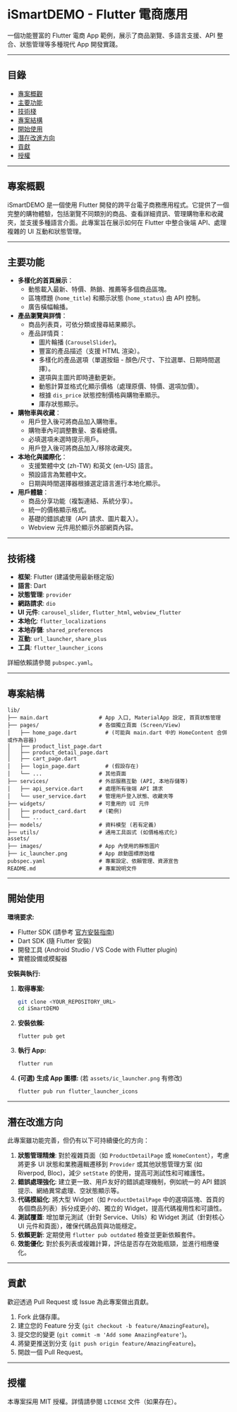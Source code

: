 # iSmartDEMO - Flutter 電商應用

一個功能豐富的 Flutter 電商 App 範例，展示了商品瀏覽、多語言支援、API 整合、狀態管理等多種現代 App 開發實踐。

---

## 目錄
- [專案概觀](#專案概觀)
- [主要功能](#主要功能)
- [技術棧](#技術棧)
- [專案結構](#專案結構)
- [開始使用](#開始使用)
- [潛在改進方向](#潛在改進方向)
- [貢獻](#貢獻)
- [授權](#授權)

---

## 專案概觀

iSmartDEMO 是一個使用 Flutter 開發的跨平台電子商務應用程式。它提供了一個完整的購物體驗，包括瀏覽不同類別的商品、查看詳細資訊、管理購物車和收藏夾，並支援多種語言介面。此專案旨在展示如何在 Flutter 中整合後端 API、處理複雜的 UI 互動和狀態管理。

---

## 主要功能

-   **多樣化的首頁展示**：
    -   動態載入最新、特價、熱銷、推薦等多個商品區塊。
    -   區塊標題 (`home_title`) 和顯示狀態 (`home_status`) 由 API 控制。
    -   廣告橫幅輪播。
-   **產品瀏覽與詳情**：
    -   商品列表頁，可依分類或搜尋結果顯示。
    -   產品詳情頁：
        -   圖片輪播 (`CarouselSlider`)。
        -   豐富的產品描述（支援 HTML 渲染）。
        -   多樣化的產品選項（單選按鈕 - 顏色/尺寸、下拉選單、日期時間選擇）。
        -   選項與主圖片即時連動更新。
        -   動態計算並格式化顯示價格（處理原價、特價、選項加價）。
        -   根據 `dis_price` 狀態控制價格與購物車顯示。
        -   庫存狀態顯示。
-   **購物車與收藏**：
    -   用戶登入後可將商品加入購物車。
    -   購物車內可調整數量、查看總價。
    -   必填選項未選時提示用戶。
    -   用戶登入後可將商品加入/移除收藏夾。
-   **本地化與國際化**：
    -   支援繁體中文 (zh-TW) 和英文 (en-US) 語言。
    -   預設語言為繁體中文。
    -   日期與時間選擇器根據選定語言進行本地化顯示。
-   **用戶體驗**：
    -   商品分享功能（複製連結、系統分享）。
    -   統一的價格顯示格式。
    -   基礎的錯誤處理（API 請求、圖片載入）。
    -   Webview 元件用於顯示外部網頁內容。

---

## 技術棧

-   **框架**: Flutter (建議使用最新穩定版)
-   **語言**: Dart
-   **狀態管理**: `provider`
-   **網路請求**: `dio`
-   **UI 元件**: `carousel_slider`, `flutter_html`, `webview_flutter`
-   **本地化**: `flutter_localizations`
-   **本地存儲**: `shared_preferences`
-   **互動**: `url_launcher`, `share_plus`
-   **工具**: `flutter_launcher_icons`

詳細依賴請參閱 `pubspec.yaml`。

---

## 專案結構

```
lib/
├── main.dart                # App 入口, MaterialApp 設定, 首頁狀態管理
├── pages/                   # 各個獨立頁面 (Screen/View)
│   ├── home_page.dart         # (可能與 main.dart 中的 HomeContent 合併或作為容器)
│   ├── product_list_page.dart
│   ├── product_detail_page.dart
│   ├── cart_page.dart
│   ├── login_page.dart        # (假設存在)
│   └── ...                  # 其他頁面
├── services/                # 外部服務互動 (API, 本地存儲等)
│   ├── api_service.dart     # 處理所有後端 API 請求
│   └── user_service.dart    # 管理用戶登入狀態、收藏夾等
├── widgets/                 # 可重用的 UI 元件
│   ├── product_card.dart    # (範例)
│   └── ...
├── models/                  # 資料模型 (若有定義)
├── utils/                   # 通用工具函式 (如價格格式化)
assets/
├── images/                  # App 內使用的靜態圖片
├── ic_launcher.png          # App 啟動圖標原始檔
pubspec.yaml                 # 專案設定、依賴管理、資源宣告
README.md                    # 專案說明文件
```

---

## 開始使用

**環境要求:**

-   Flutter SDK (請參考 [官方安裝指南](https://flutter.dev/docs/get-started/install))
-   Dart SDK (隨 Flutter 安裝)
-   開發工具 (Android Studio / VS Code with Flutter plugin)
-   實體設備或模擬器

**安裝與執行:**

1.  **取得專案:**
    ```bash
    git clone <YOUR_REPOSITORY_URL>
    cd iSmartDEMO
    ```

2.  **安裝依賴:**
    ```bash
    flutter pub get
    ```

3.  **執行 App:**
    ```bash
    flutter run
    ```

4.  **(可選) 生成 App 圖標:** (若 `assets/ic_launcher.png` 有修改)
    ```bash
    flutter pub run flutter_launcher_icons
    ```

---

## 潛在改進方向

此專案雖功能完善，但仍有以下可持續優化的方向：

1.  **狀態管理精煉**: 對於複雜頁面（如 `ProductDetailPage` 或 `HomeContent`），考慮將更多 UI 狀態和業務邏輯遷移到 `Provider` 或其他狀態管理方案 (如 Riverpod, Bloc)，減少 `setState` 的使用，提高可測試性和可維護性。
2.  **錯誤處理強化**: 建立更一致、用戶友好的錯誤處理機制，例如統一的 API 錯誤提示、網絡異常處理、空狀態顯示等。
3.  **代碼模組化**: 將大型 Widget（如 `ProductDetailPage` 中的選項區塊、首頁的各個商品列表）拆分成更小的、獨立的 Widget，提高代碼複用性和可讀性。
4.  **測試覆蓋**: 增加單元測試（針對 Service、Utils）和 Widget 測試（針對核心 UI 元件和頁面），確保代碼品質與功能穩定。
5.  **依賴更新**: 定期使用 `flutter pub outdated` 檢查並更新依賴套件。
6.  **效能優化**: 對於長列表或複雜計算，評估是否存在效能瓶頸，並進行相應優化。

---

## 貢獻

歡迎透過 Pull Request 或 Issue 為此專案做出貢獻。

1.  Fork 此儲存庫。
2.  建立您的 Feature 分支 (`git checkout -b feature/AmazingFeature`)。
3.  提交您的變更 (`git commit -m 'Add some AmazingFeature'`)。
4.  將變更推送到分支 (`git push origin feature/AmazingFeature`)。
5.  開啟一個 Pull Request。

---

## 授權

本專案採用 MIT 授權。詳情請參閱 `LICENSE` 文件（如果存在）。